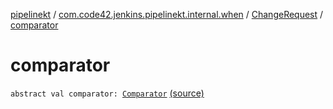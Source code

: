 [pipelinekt](../../index.md) / [com.code42.jenkins.pipelinekt.internal.when](../index.md) / [ChangeRequest](index.md) / [comparator](./comparator.md)

# comparator

`abstract val comparator: `[`Comparator`](../../com.code42.jenkins.pipelinekt.core/-comparator/index.md) [(source)](https://github.com/code42/pipelinekt/tree/master/internal/src/main/kotlin/com/code42/jenkins/pipelinekt/internal/when/ChangeRequest.kt#L10)